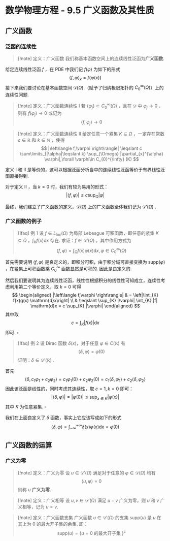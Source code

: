 # 数学物理方程 - 9.5 广义函数及其性质

## 广义函数

### 泛函的连续性

>[!note] 定义：广义函数
>我们称基本函数空间上的连续线性泛函为**广义函数**.

给定连续线性泛函 $f$ ，在 PDE 中我们记 $f(\varphi)$ 为如下的形式
$$
\left\langle f,\varphi \right\rangle_{x} = f(\varphi(x))
$$
接下来我们要讨论在基本函数空间 $\mathscr{D}(\Omega)$ （赋予了归纳极限拓扑的 $C_{0}^{\infty}(\Omega)$）上的连续性问题. 

>[!note] 定义：广义函数连续性 I
>若 $\left\lbrace \varphi_{j} \right\rbrace \subset C_{0}^{\infty}(\Omega)$ ，且在 $\mathscr{D}$ 中 $\varphi_{j} \to 0$ ，则有 $f(\varphi_{j})\to 0$ 或记为
>$$ \left\langle f,\varphi_{j} \right\rangle \to 0 $$

>[!note] 定义：广义函数连续性 II
>给定任意一个紧集 $K \subseteq \Omega$ ，一定存在常数 $c\in \mathbb{R}$ 和 $k\in \mathbb{N}$ ，使得
>$$ |\left\langle f,\varphi \right\rangle| \leqslant c \sum\limits_{|\alpha|\leqslant k} \sup_{\Omega} |\partial_{x}^{\alpha} \varphi|,\forall \varphi\in C_{0}^{\infty} (K) $$

定义 I 和 II 是等价的，这可以根据泛函分析当中的连续线性泛函等价于有界线性泛函直接得到.

对于定义 II ，当 $k=0$ 时，我们有较为易用的形式：
$$
|\left\langle f,\varphi \right\rangle| \leqslant c \sup_{\Omega}|\varphi|
$$

最终，我们建立了广义函数的定义，$\mathscr{D}(\Omega)$ 上的广义函数全体我们记为 $\mathscr{D}'(\Omega)$ .

### 广义函数的例子

>[!faq] 例 1
>设 $f\in L_{\mathrm{loc}}(\Omega)$ 为局部 Lebesgue 可积函数，即任意的紧集 $K \subseteq \Omega$ ，$\displaystyle\int_{K} f(x) \mathrm{d}x$ 存在. 求证：$f\in \mathscr{D}'(\Omega)$ ，其中作用方式为
>$$ \left\langle f,\varphi \right\rangle = \int_{\Omega} f(x)\varphi(x) \mathrm{d}x, \varphi\in C_{0}^{\infty}(\Omega) $$

首先需要说明 $\left\langle f,\varphi \right\rangle$ 是良定义的，即积分可积，由于积分域可直接变换为 $\mathrm{supp}(\varphi)$ ，在紧集上可积函数乘 $C_{0}^{\infty}$ 函数显然是可积的. 因此是良定义的.

然后我们要说明其为连续线性泛函，线性性根据积分的线性性可知成立，连续性考虑利用第二个等价定义，取 $k=0$ 可得
$$
\begin{aligned}
|\left\langle f,\varphi \right\rangle| & = \left|\int_{K} f(x)g(x) \mathrm{d}x\right| \\
& \leqslant \sup_{K} |\varphi| \int_{K} |f| \mathrm{d}x = c \sup_{K} |\varphi| 
\end{aligned}
$$
其中取
$$
c = \int_{K} |f(x)| \mathrm{d}x
$$
即可. $\square$

>[!faq] 例 2
>设 Dirac 函数 $\delta(x)$，对于任意 $\varphi\in C(\mathbb{R})$ 有
>$$ \left\langle \delta,\varphi \right\rangle = \varphi(0) $$
>证明：$\delta\in \mathscr{D}'(\mathbb{R})$ .

首先
$$
\left\langle \delta, c_{1}\varphi_{1}+c_{2}\varphi_{2} \right\rangle = c_{1} \varphi_{1}(0)+c_{2}\varphi_{2}(0) = c_{1}\left\langle \delta,\varphi_{1} \right\rangle+ c_{2} \left\langle \delta,\varphi_{2} \right\rangle
$$
因此该泛函是线性的，同时考虑其连续性，取 $c=1,k=0$ 即可：
$$
|\left\langle \delta,\varphi \right\rangle| = |\varphi(0)| \leqslant \sup_{x\in K} |\varphi(x)| 
$$
其中 $K$ 为任意紧集. $\square$

我们在上面良定义了 $\delta$ 函数，事实上它应该写成如下的形式
$$
\left\langle \delta,\varphi \right\rangle = \int_{-\infty}^{+\infty} \delta(x)\varphi(x) \mathrm{d}x = \varphi(0)
$$

## 广义函数的运算

### 广义为零

>[!note] 定义：广义为零
>设 $u\in \mathscr{D}'(\Omega)$ 满足对于任意的 $\varphi\in \mathscr{D}(\Omega)$ 均有
>$$ \left\langle u,\varphi \right\rangle = 0 $$
>则称 $u$ **广义为零**.

>[!note] 定义：广义相等
>设 $u,v\in \mathscr{D}'(\Omega)$ 满足 $u-v$ 广义为零，则 $u$ 和 $v$ 广义相等，记为 $u=v$.

>[!note] 定义：广义函数支集
>广义函数 $u\in \mathscr{D}'(\Omega)$ 的支集 $\mathrm{supp}(u)$ 是 $u$ 在其上为 $0$ 的最大开子集的余集. 即：
>$$ \mathrm{supp}(u) = \left\lbrace u=0 \text{ 的最大开子集 } \right\rbrace^{c} $$

